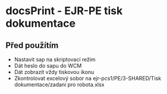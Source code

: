 # docsPrint - EJR-PE tisk dokumentace

## Před použítím

- Nastavit sap na skriptovací režim
- Dát heslo do sapu do WCM
- Dát zobrazit vždy tiskovou ikonu
- Zkontrolovat excelový sobor na ejr-pcs1/PE/3-SHARED/Tisk dokumentace/zadani pro robota.xlsx
